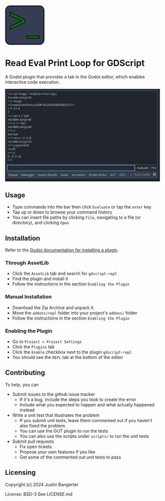 ![Icon that resembles a terminal prompt](icon.png)

# Read Eval Print Loop for GDScript

A Godot plugin that provides a tab in the Godot editor, which enables interactive code execution.

![Image with example output from terminal](docs/example-1.png)

## Usage
* Type commands into the bar then click `Evaluate` or tap the `enter` key
* Tap up or down to browse your command history
* You can insert file paths by clicking `File`, navigating to a file (or directory), and clicking `Open`

## Installation
Refer to the [Godot documentation for installing a plugin](https://docs.godotengine.org/en/stable/tutorials/plugins/editor/installing_plugins.html).

### Through AssetLib
* Click the `AssetLib` tab and search for `gdscript-repl`
* Find the plugin and install it
* Follow the instructions in the section `Enabling the Plugin`

### Manual Installation
* Download the Zip Archive and unpack it.
* Move the `addons/repl` folder  into your project's `addons/` folder
* Follow the instructions in the section `Enabling the Plugin`

### Enabling the Plugin
* Go to `Project > Project Settings`
* Click the `Plugins` tab
* Click the `Enable` checkbox next to the plugin `gdscript-repl`
* You should see the `REPL` tab at the bottom of the editor

## Contributing
To help, you can
* Submit issues to the github issue tracker
	* If it's a bug, include the steps you took to create the error
	* Include what you expected to happen and what actually happened instead
* Write a unit test that illustrates the problem
	* If you submit unit tests, leave them commented out if you haven't also fixed the problem.
	* You can use the GUT plugin to run the tests
	* You can also use the scripts under `scripts/` to run the unit tests
* Submit pull requests
	* Fix open tickets
	* Propose your own features if you like
	* Get some of the commented out unit tests to pass

## Licensing
Copyright (c) 2024 Justin Bangerter

License: BSD-3
See LICENSE.md
